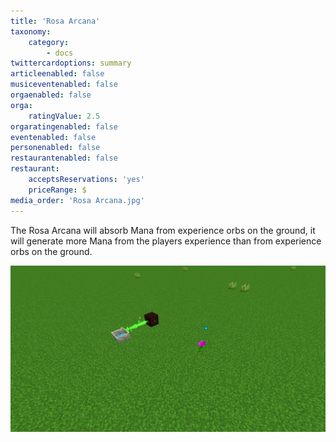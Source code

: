 ```yaml
---
title: 'Rosa Arcana'
taxonomy:
    category:
        - docs
twittercardoptions: summary
articleenabled: false
musiceventenabled: false
orgaenabled: false
orga:
    ratingValue: 2.5
orgaratingenabled: false
eventenabled: false
personenabled: false
restaurantenabled: false
restaurant:
    acceptsReservations: 'yes'
    priceRange: $
media_order: 'Rosa Arcana.jpg'
---
```


The Rosa Arcana will absorb Mana from experience orbs on the ground, it will generate more Mana from the players experience than from experience orbs on the ground.

![](Rosa%20Arcana.jpg)